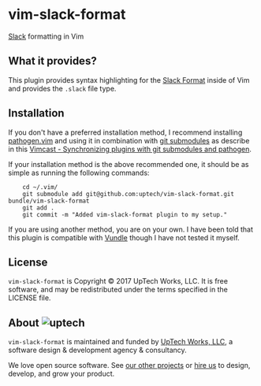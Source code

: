 # vim-slack-format

[Slack][] formatting in Vim

## What it provides?

This plugin provides syntax highlighting for the [Slack Format][] inside of Vim
and provides the `.slack` file type.

## Installation

If you don't have a preferred installation method, I recommend installing
[pathogen.vim](https://github.com/tpope/vim-pathogen) and using it in
combination with [git
submodules](http://git-scm.com/book/en/Git-Tools-Submodules) as describe in this
[Vimcast - Synchronizing plugins with git submodules and
pathogen](http://vimcasts.org/episodes/synchronizing-plugins-with-git-submodules-and-pathogen/).

If your installation method is the above recommended one, it should be as simple
as running the following commands:

		cd ~/.vim/
		git submodule add git@github.com:uptech/vim-slack-format.git bundle/vim-slack-format
		git add .
		git commit -m "Added vim-slack-format plugin to my setup."

If you are using another method, you are on your own. I have been told that this
plugin is compatible with [Vundle](http://github.com/gmarik/vundle) though I
have not tested it myself.

## License

`vim-slack-format` is Copyright © 2017 UpTech Works, LLC. It is free software, and
may be redistributed under the terms specified in the LICENSE file.

## About ![uptech](http://upte.ch/img/logo.png)

`vim-slack-format` is maintained and funded by [UpTech Works, LLC][uptech], a
software design & development agency & consultancy.

We love open source software. See [our other projects][community] or
[hire us][hire] to design, develop, and grow your product.

[Slack]: http://slack.com
[Slack Format]: https://get.slack.help/hc/en-us/articles/202288908-Format-your-messages
[community]: https://github.com/uptech
[hire]: http://upte.ch
[uptech]: http://upte.ch
